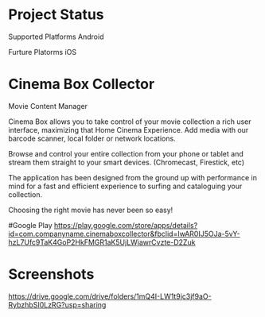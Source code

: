 # Project Status
Supported Platforms 
Android

Furture Platorms
iOS


# Cinema Box Collector
Movie Content Manager

Cinema Box allows you to take control of your movie collection a rich user interface, maximizing that Home Cinema Experience. Add media with our barcode scanner, local folder or network locations.

Browse and control your entire collection from your phone or tablet and stream them straight to your smart devices. (Chromecast, Firestick, etc)

The application has been designed from the ground up with performance in mind for a fast and efficient experience to surfing and cataloguing your collection.

Choosing the right movie has never been so easy!

#Google Play
https://play.google.com/store/apps/details?id=com.companyname.cinemaboxcollector&fbclid=IwAR0IJ5OJa-5vY-hzL7Ufc9TaK4GoP2HkFMGR1aK5UjLWjawrCvzte-D2Zuk

# Screenshots
https://drive.google.com/drive/folders/1mQ4I-LW1t9jc3jf9aO-RybzhbSI0LzRG?usp=sharing
